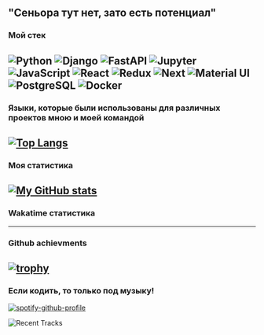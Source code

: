 "Сеньора тут нет, зато есть потенциал"
---
### Мой стек
![Python](https://img.shields.io/badge/Python-000000?style=for-the-badge&logo=Python&logoColor=#3776AB)
![Django](https://img.shields.io/badge/Django-000000?style=for-the-badge&logo=Django&logoColor=#009688)
![FastAPI](https://img.shields.io/badge/FastAPI-000000?style=for-the-badge&logo=FastAPI&logoColor=#092E20)
![Jupyter](https://img.shields.io/badge/Jupyter-000000?style=for-the-badge&logo=Jupyter&logoColor=#F37626)
![JavaScript](https://img.shields.io/badge/JavaScript-000000?style=for-the-badge&logo=JavaScript&logoColor=#F7DF1E)
![React](https://img.shields.io/badge/React-000000?style=for-the-badge&logo=React&logoColor=#61DAFB)
![Redux](https://img.shields.io/badge/Redux-000000?style=for-the-badge&logo=Redux&logoColor=#764ABC)
![Next](https://img.shields.io/badge/Next-000000?style=for-the-badge&logo=Next.js&logoColor=#000000)
![Material UI](https://img.shields.io/badge/MaterialUI-000000?style=for-the-badge&logo=MUI&logoColor=#007FFF)
![PostgreSQL](https://img.shields.io/badge/PostgreSQL-000000?style=for-the-badge&logo=PostgreSQL&logoColor=#4169E1)
![Docker](https://img.shields.io/badge/Docker-000000?style=for-the-badge&logo=Docker&logoColor=#2496ED)
---
### Языки, которые были использованы для различных проектов мною и моей командой
[![Top Langs](https://github-readme-stats.vercel.app/api/top-langs/?username=resistanceJkee&theme=algolia)](https://github.com/anuraghazra/github-readme-stats)
---
### Моя статистика
[![My GitHub stats](https://github-readme-stats.vercel.app/api?username=resistanceJkee&count_private=true&show_icons=true&theme=algolia)](https://github.com/anuraghazra/github-readme-stats)
---
### Wakatime статистика
<!--START_SECTION:waka-->
<!--END_SECTION:waka-->
---
### Github achievments
[![trophy](https://github-profile-trophy.vercel.app/?username=resistanceJkee&theme=onedark)](https://github.com/ryo-ma/github-profile-trophy)
---
### Если кодить, то только под музыку!
[![spotify-github-profile](https://spotify-github-profile.vercel.app/api/view?uid=d7hgrj7g0edocxa83d0i3pje8&cover_image=true&theme=default)](https://github.com/kittinan/spotify-github-profile)

![Recent Tracks](https://spotify-recently-played-readme.vercel.app/api?user=d7hgrj7g0edocxa83d0i3pje8&count=10)
